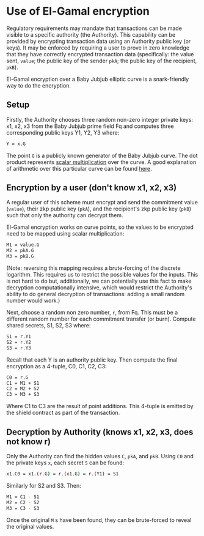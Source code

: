 # Use of El-Gamal encryption

Regulatory requirements may mandate that transactions can be made visible to a specific authority
(the Authority). This capability can be provided by encrypting transaction data using an Authority
public key (or keys). It may be enforced by requiring a user to prove in zero knowledge that they
have correctly encrypted transaction data (specifically: the value sent, `value`; the public key of
the sender `pkA`; the public key of the recipient, `pkB`).

El-Gamal encryption over a Baby Jubjub elliptic curve is a snark-friendly way to do the encryption.

## Setup

Firstly, the Authority chooses three random non-zero integer private keys: x1, x2, x3 from the Baby
Jubjub prime field Fq and computes three corresponding public keys Y1, Y2, Y3 where:

```sh
Y = x.G
```

The point `G` is a publicly known generator of the Baby Jubjub curve. The dot product represents
[scalar multiplication](https://en.wikipedia.org/wiki/Elliptic_curve_point_multiplication) over the
curve. A good explanation of arithmetic over this particular curve can be found
[here](https://iden3-docs.readthedocs.io/en/latest/iden3_repos/research/publications/zkproof-standards-workshop-2/baby-jubjub/baby-jubjub.html).

## Encryption by a user (don't know x1, x2, x3)

A regular user of this scheme must encrypt and send the commitment value (`value`), their zkp public
key (`pkA`), and the recipient's zkp public key (`pkB`) such that only the authority can decrypt
them.

El-Gamal encryption works on curve points, so the values to be encrypted need to be mapped using
scalar multiplication:

```sh
M1 = value.G
M2 = pkA.G
M3 = pkB.G
```

(Note: reversing this mapping requires a brute-forcing of the discrete logarithm. This requires us
to restrict the possible values for the inputs. This is not hard to do but, additionally, we can
potentially use this fact to make decryption computationally intensive, which would restrict the
Authority's ability to do general decryption of transactions: adding a small random number would
work.)

Next, choose a random non zero number, `r`, from Fq. This must be a different random number for each
commitment transfer (or burn). Compute shared secrets, S1, S2, S3 where:

```sh
S1 = r.Y1
S2 = r.Y2
S3 = r.Y3
```

Recall that each Y is an authority public key. Then compute the final encryption as a 4-tuple, C0,
C1, C2, C3:

```sh
C0 = r.G
C1 = M1 + S1
C2 = M2 + S2
C3 = M3 + S3
```

Where C1 to C3 are the result of point additions. This 4-tuple is emitted by the shield contract as
part of the transaction.

## Decryption by Authority (knows x1, x2, x3, does not know r)

Only the Authority can find the hidden values `C`, `pkA`, and `pkB`. Using `C0` and the private keys
`x`, each secret `S` can be found:

```sh
x1.C0 = x1.(r.G) = r.(x1.G) = r.(Y1) = S1
```

Similarly for S2 and S3. Then:

```sh
M1 = C1 - S1
M2 = C2 - S2
M3 = C3 - S3
```

Once the original `M` s have been found, they can be brute-forced to reveal the original values.
